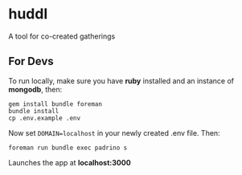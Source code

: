 # huddl

A tool for co-created gatherings

## For Devs

To run locally, make sure you have **ruby** installed and an instance of **mongodb**, then: 


```
gem install bundle foreman
bundle install
cp .env.example .env
```
Now set ```DOMAIN=localhost``` in your newly created .env file. Then:
```
foreman run bundle exec padrino s
```

Launches the app at **localhost:3000**